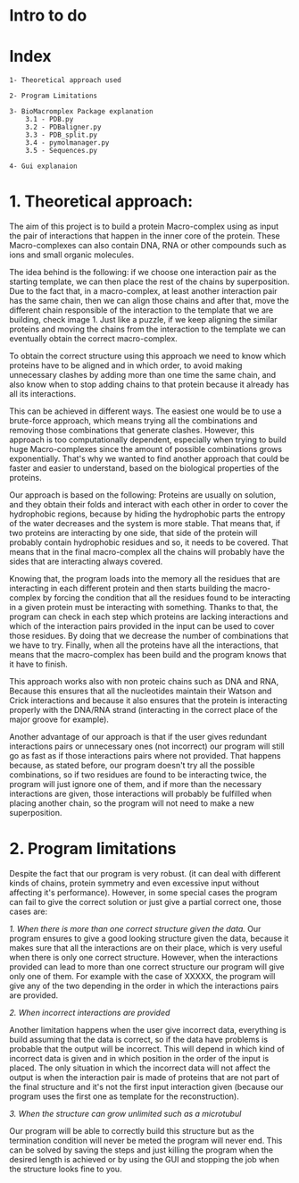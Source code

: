 # Intro to do

# Index

	1- Theoretical approach used

	2- Program Limitations

	3- BioMacromplex Package explanation
		3.1 - PDB.py
		3.2 - PDBaligner.py
		3.3 - PDB_split.py
		3.4 - pymolmanager.py
		3.5 - Sequences.py

	4- Gui explanaion



# 1. Theoretical approach:

The aim of this project is to build a protein Macro-complex using as input the pair of interactions that happen in the inner core of the protein. These Macro-complexes can also contain DNA, RNA or other compounds such as ions and small organic molecules.

The idea behind is the following: if we choose one interaction pair as the starting template, we can then place the rest of the chains by superposition. Due to the fact that, in a macro-complex, at least another interaction pair has the same chain, then we can align those chains and after that, move the different chain responsible of the interaction to the template that we are building, check image 1. Just like a puzzle, if we keep aligning the similar proteins and moving the chains from the interaction to the template we can eventually obtain the correct macro-complex.

To obtain the correct structure using this approach we need to know which proteins have to be aligned and in which order, to avoid making unnecessary clashes by adding more than one time the same chain, and also know when to stop adding chains to that protein because it already has all its interactions.

This can be achieved in different ways. The easiest one would be to use a brute-force approach, which means trying all the combinations and removing those combinations that generate clashes. However, this approach is too computationally dependent, especially when trying to build huge Macro-complexes since the amount of possible combinations grows exponentially. That's why we wanted to find another approach that could be faster and easier to understand, based on the biological properties of the proteins.

Our approach is based on the following: Proteins are usually on solution, and they obtain their folds and interact with each other in order to cover the hydrophobic regions, because by hiding the hydrophobic parts the entropy of the water decreases and the system is more stable. That means that, if two proteins are interacting by one side, that side of the protein will probably contain hydrophobic residues and so, it needs to be covered. That means that in the final macro-complex all the chains will probably have the sides that are interacting always covered.

Knowing that, the program loads into the memory all the residues that are interacting in each different protein and then starts building the macro-complex by forcing the condition that all the residues found to be interacting in a given protein must be interacting with something.
Thanks to that, the program can check in each step which proteins are lacking interactions and which of the interaction pairs provided in the input can be used to cover those residues. By doing that we decrease the number of combinations that we have to try.
Finally, when all the proteins have all the interactions, that means that the macro-complex has been build and the program knows that it have to finish.

This approach works also with non proteic chains such as DNA and RNA, Because this ensures that all the nucleotides maintain their Watson and Crick interactions and because it also ensures that the protein is interacting properly with the DNA/RNA strand (interacting in the correct place of the major groove for example).

Another advantage of our approach is that if the user gives redundant interactions pairs or unnecessary ones (not incorrect) our program will still go as fast as if those interactions pairs where not provided. That happens because, as stated before, our program doesn't try all the possible combinations, so if two residues are found to be interacting twice, the program will just ignore one of them, and if more than the necessary interactions are given, those interactions will probably be fulfilled when placing another chain, so the program will not need to make a new superposition.

# 2. Program limitations

Despite the fact that our program is very robust. (it can deal with different kinds of chains, protein symmetry and even excessive input without affecting it's performance).
However, in some special cases the program can fail to give the correct solution or just give a partial correct one, those cases are:

*1. When there is more than one correct structure given the data.*
Our program ensures to give a good looking structure given the data, because it makes sure that all the interactions are on their place, which is very useful when there is only one correct structure. However, when the interactions provided can lead to more than one correct structure our program will give only one of them. For example with the case of XXXXX, the program will give any of the two depending in the order in which the interactions pairs are provided.

*2. When incorrect interactions are provided*

Another limitation happens when the user give incorrect data, everything is build assuming that the data is correct, so if the data have problems is probable that the output will be incorrect. This will depend in which kind of incorrect data is given and in which position in the order of the input is placed. 
The only situation in which the incorrect data will not affect the output is when the interaction pair is made of proteins that are not part of the final structure and it's not the first input interaction given (because our program uses the first one as template for the reconstruction).

*3. When the structure can grow unlimited such as a microtubul*

Our program will be able to correctly build this structure but as the termination condition will never be meted the program will never end. This can be solved by saving the steps and just killing the program when the desired length is achieved or by using the GUI and stopping the job when the structure looks fine to you.

